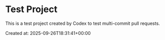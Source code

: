 # Test Project

This is a test project created by Codex to test multi-commit pull requests.

Created at: 2025-09-26T18:31:41+00:00
